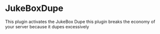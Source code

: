 # JukeBoxDupe
This plugin activates the JukeBox Dupe this plugin breaks the economy of your server because it dupes excessively
